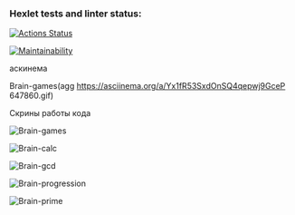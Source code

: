 ### Hexlet tests and linter status:
[![Actions Status](https://github.com/katrinaMalkova/frontend-project-44/actions/workflows/hexlet-check.yml/badge.svg)](https://github.com/katrinaMalkova/frontend-project-44/actions)

[![Maintainability](https://api.codeclimate.com/v1/badges/887206cf7cc875e491a1/maintainability)](https://codeclimate.com/github/katrinaMalkova/frontend-project-44/maintainability)

аскинема

Brain-games(agg https://asciinema.org/a/Yx1fR53SxdOnSQ4qepwj9GceP 647860.gif)


Cкрины работы кода

![Brain-games](https://i.postimg.cc/zGLVcXQR/brain-even.png)

![Brain-calc](https://i.postimg.cc/4xwf1Ksg/brain-calc.jpg)

![Brain-gcd](https://i.postimg.cc/nL3BDcCR/brain-gcd.png)

![Brain-progression](https://i.postimg.cc/wj8X8jtZ/brain-progression.jpg)

![Brain-prime](https://i.postimg.cc/nVTdK7P2/brain-prime.png)
